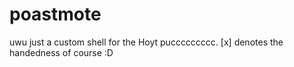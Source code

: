 # poastmote
uwu just a custom shell for the Hoyt puccccccccc. [x] denotes the handedness of course :D
